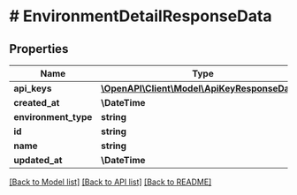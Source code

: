 # # EnvironmentDetailResponseData

## Properties

Name | Type | Description | Notes
------------ | ------------- | ------------- | -------------
**api_keys** | [**\OpenAPI\Client\Model\ApiKeyResponseData[]**](ApiKeyResponseData.md) |  |
**created_at** | **\DateTime** |  |
**environment_type** | **string** |  |
**id** | **string** |  |
**name** | **string** |  |
**updated_at** | **\DateTime** |  |

[[Back to Model list]](../../README.md#models) [[Back to API list]](../../README.md#endpoints) [[Back to README]](../../README.md)
